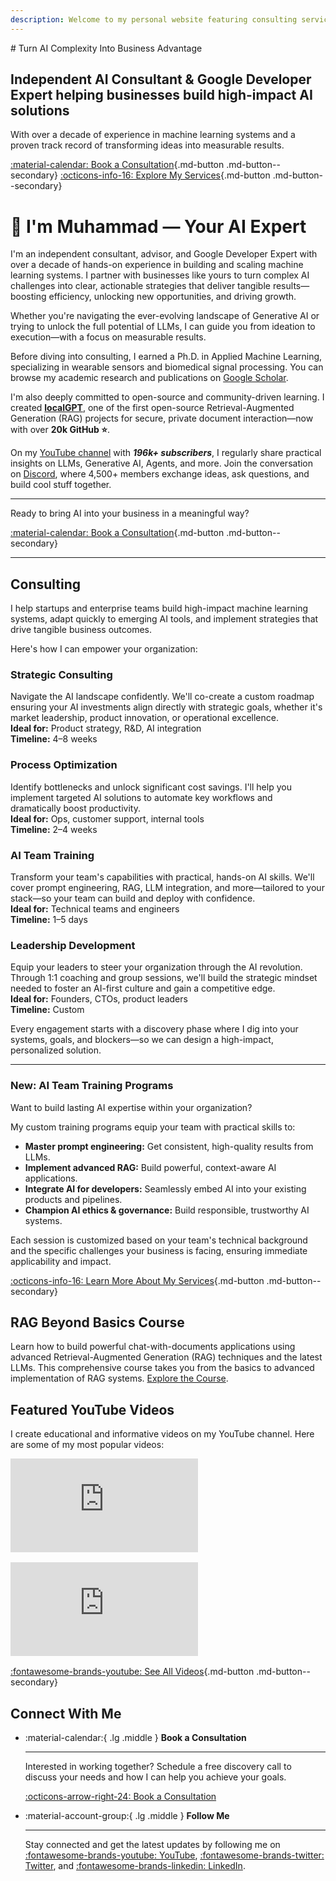 ```yaml
---
description: Welcome to my personal website featuring consulting services and YouTube videos.
---
```


<div class="hero" markdown>
# Turn AI Complexity Into Business Advantage

## Independent AI Consultant & Google Developer Expert helping businesses build high-impact AI solutions

With over a decade of experience in machine learning systems and a proven track record of transforming ideas into measurable results.

[:material-calendar: Book a Consultation](./book-a-call.md){.md-button .md-button--secondary}
[:octicons-info-16: Explore My Services](./services.md){.md-button .md-button--secondary}
</div>

# 👋 I'm Muhammad — Your AI Expert

I'm an independent consultant, advisor, and Google Developer Expert with over a decade of hands-on experience in building and scaling machine learning systems. I partner with businesses like yours to turn complex AI challenges into clear, actionable strategies that deliver tangible results—boosting efficiency, unlocking new opportunities, and driving growth.

Whether you're navigating the ever-evolving landscape of Generative AI or trying to unlock the full potential of LLMs, I can guide you from ideation to execution—with a focus on measurable results.

Before diving into consulting, I earned a Ph.D. in Applied Machine Learning, specializing in wearable sensors and biomedical signal processing. You can browse my academic research and publications on [Google Scholar](https://scholar.google.com/citations?user=vQcpPPAAAAAJ&hl=en).

I'm also deeply committed to open-source and community-driven learning. I created **[localGPT](https://github.com/PromtEngineer/localGPT)**, one of the first open-source Retrieval-Augmented Generation (RAG) projects for secure, private document interaction—now with over **20k GitHub ⭐**.

On my [YouTube channel](https://www.youtube.com/@engineerprompt) with ***196k+ subscribers***, I regularly share practical insights on LLMs, Generative AI, Agents, and more. Join the conversation on [Discord](https://discord.gg/stBh7PDA), where 4,500+ members exchange ideas, ask questions, and build cool stuff together.

---

Ready to bring AI into your business in a meaningful way?

[:material-calendar: Book a Consultation](./book-a-call.md){.md-button .md-button--secondary}

---

## Consulting

I help startups and enterprise teams build high-impact machine learning systems, adapt quickly to emerging AI tools, and implement strategies that drive tangible business outcomes.

Here's how I can empower your organization:

### Strategic Consulting  
Navigate the AI landscape confidently. We'll co-create a custom roadmap ensuring your AI investments align directly with strategic goals, whether it's market leadership, product innovation, or operational excellence.  
**Ideal for:** Product strategy, R&D, AI integration  
**Timeline:** 4–8 weeks

### Process Optimization  
Identify bottlenecks and unlock significant cost savings. I'll help you implement targeted AI solutions to automate key workflows and dramatically boost productivity.  
**Ideal for:** Ops, customer support, internal tools  
**Timeline:** 2–4 weeks

### AI Team Training  
Transform your team's capabilities with practical, hands-on AI skills. We'll cover prompt engineering, RAG, LLM integration, and more—tailored to your stack—so your team can build and deploy with confidence.  
**Ideal for:** Technical teams and engineers  
**Timeline:** 1–5 days

### Leadership Development  
Equip your leaders to steer your organization through the AI revolution. Through 1:1 coaching and group sessions, we'll build the strategic mindset needed to foster an AI-first culture and gain a competitive edge.  
**Ideal for:** Founders, CTOs, product leaders  
**Timeline:** Custom

Every engagement starts with a discovery phase where I dig into your systems, goals, and blockers—so we can design a high-impact, personalized solution.

---

### New: AI Team Training Programs

Want to build lasting AI expertise within your organization?

My custom training programs equip your team with practical skills to:

- **Master prompt engineering:** Get consistent, high-quality results from LLMs.
- **Implement advanced RAG:** Build powerful, context-aware AI applications.
- **Integrate AI for developers:** Seamlessly embed AI into your existing products and pipelines.
- **Champion AI ethics & governance:** Build responsible, trustworthy AI systems.

Each session is customized based on your team's technical background and the specific challenges your business is facing, ensuring immediate applicability and impact.

[:octicons-info-16: Learn More About My Services](./services.md){.md-button .md-button--secondary}


## RAG Beyond Basics Course

Learn how to build powerful chat-with-documents applications using advanced Retrieval-Augmented Generation (RAG) techniques and the latest LLMs. This comprehensive course takes you from the basics to advanced implementation of RAG systems. [Explore the Course](./rag-beyond-basics.md).

## Featured YouTube Videos

I create educational and informative videos on my YouTube channel. Here are some of my most popular videos:

<div class="video-grid" style="grid-template-columns: repeat(2, 1fr); max-width: 100%;">
  <div class="video-card" style="margin-bottom: 1rem;">
    <div class="video-wrapper">
      <iframe src="https://www.youtube.com/embed/vX3A96_F3FU" title="YouTube video player" frameborder="0" allow="accelerometer; autoplay; clipboard-write; encrypted-media; gyroscope; picture-in-picture" allowfullscreen></iframe>
    </div>
  </div>
  
  <div class="video-card" style="margin-bottom: 1rem;">
    <div class="video-wrapper">
      <iframe src="https://www.youtube.com/embed/tmiBae2goJM" title="YouTube video player" frameborder="0" allow="accelerometer; autoplay; clipboard-write; encrypted-media; gyroscope; picture-in-picture" allowfullscreen></iframe>
    </div>
  </div>
</div>

[:fontawesome-brands-youtube: See All Videos](./youtube.md){.md-button .md-button--secondary}


## Connect With Me

<div class="grid cards" markdown>

-   :material-calendar:{ .lg .middle } __Book a Consultation__

    ---

    Interested in working together? Schedule a free discovery call to discuss your needs and how I can help you achieve your goals.

    [:octicons-arrow-right-24: Book a Consultation](./book-a-call.md)

-   :material-account-group:{ .lg .middle } __Follow Me__

    ---

    Stay connected and get the latest updates by following me on [:fontawesome-brands-youtube: YouTube](https://www.youtube.com/@engineerprompt), [:fontawesome-brands-twitter: Twitter](https://twitter.com/engineerrprompt), and [:fontawesome-brands-linkedin: LinkedIn](https://linkedin.com/in/engineerprompt).

</div>
